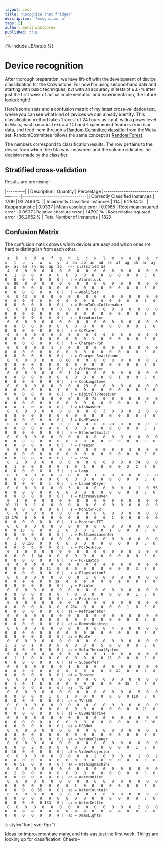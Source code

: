 ```yaml
---
layout: post
title: "Recognize that fridge!"
description: "Recognition of "
tags: []
author: merijnvantooren
published: true
---
```


{% include JB/setup %}

# Device recognition

After thorough preparation, we have lift-off with the development of device classification for the Crownstone! For now I'm using second-hand data and starting with basic techniques, but with an accuracy in tests of 93.7% after just the first week of actual implementation and experimentation, the future looks bright!

Here’s some stats and a confusion matrix of my latest cross-validation test, where you can see what kind of devices we can already identify. This classification method takes ‘traces’ of 24 hours as input, with a power level in Watts, each second. I extract 14 hand-implemented features from that data, and feed them through a [Random Committee classifier](http://weka.sourceforge.net/doc.dev/weka/classifiers/meta/RandomCommittee.html) from the Weka set. RandomCommittee follows the same concept as [Random Forest](https://en.wikipedia.org/wiki/Random_forest).

The numbers correspond to classification results. The row pertains to the device from which the data was measured, and the column indicates the decision made by the classifier.

## Stratified cross-validation

Results are promising!

|----+----|
| Description                        | Quantity          | Percentage
|------------------------------------|-------------------|-------------|
| Correctly Classified Instances     |   1709            |   93.7466 % |
| Incorrectly Classified Instances   |    114            |    6.2534 % |
| Kappa statistic                    |      0.9337
| Mean absolute error                |      0.0065
| Root mean squared error            |      0.0537
| Relative absolute error            |     14.792  %
| Root relative squared error        |     36.2652 %
| Total Number of Instances          |   1823


## Confusion Matrix

The confusion matrix shows which devices are easy and which ones are hard to distinguish from each other.

     a   b   c   d   e   f   g   h   i   j   k   l   m   n   o   p   q   r   s   t   u   v   w   x   y   z  aa  ab  ac  ad  ae  af  ag  ah  ai  aj  ak  al  am  an  ao  ap  aq   <-- classified as
     4   0   0   0   0   0   0   0   0   0   0   0   0   0   0   0   0   0   0   1   0   0   0   0   0   0   0   0   0   0   0   0   0   0   0   0   0   0   0   0   0   0   0 |   a = Alarmclock
     0  89   0   0   0   0   0   0   0   0   0   0   0   0   0   0   0   0   0   0   0   0   0   0   0   0   0   0   0   0   0   0   0   0   0   0   0   0   0   0   0   0   0 |   b = Amplifier
     0   0  43   0   0   0   0   0   0   0   0   0   0   0   0   0   0   0   0   0   0   0   0   0   0   0   0   0   0   0   0   0   0   0   0   0   0   0   0   0   0   0   0 |   c = BeanToCupCoffeemaker
     0   0   0  13   0   0   0   0   0   0   0   0   0   0   0   0   0   0   0   0   0   0   0   0   0   0   0   0   0   0   0   0   0   0   0   0   0   0   0   0   0   0   0 |   d = Breadcutter
     0   0   0   0   0   0   0   0   0   0   0   0   0   0   0   0   0   0   0   0   0   0   0   0   0   0   0   0   0   0   0   0   0   0   2   0   0   0   0   0   0   0   0 |   e = CdPlayer
     0   0   0   0   0   0   0   0   0   0   0   0   0   0   0   0   0   0   0   0   0   0   0   0   0   0   0   0   1   0   0   0   0   0   0   0   0   0   0   0   0   0   0 |   f = Charger-PSP
     0   0   0   0   0   1   3   0   0   0   0   0   0   0   0   0   0   0   0   0   0   0   0   0   0   0   0   0   0   0   0   0   0   0   0   0   0   0   0   0   0   0   0 |   g = Charger-Smartphone
     0   0   0   0   0   0   0  80   0   0   0   0   0   0   0   0   0   2   0   0   0   0   0   0   0   0   0   0   0   0   0   0   0   0   0   0   0   0   0   0   0   0   0 |   h = Coffeemaker
     0   0   0   0   0   0   0   1  14   0   0   0   0   0   0   0   0   0   0   0   0   0   0   0   0   0   0   0   0   0   0   1   0   0   0   0   0   0   0   0   0   0   0 |   i = Cookingstove
     0   0   0   0   0   0   0   0   0  23   0   0   0   0   0   0   0   0   0   0   0   0   0   0   1   0   0   0   0   0   0   0   0   0   0   0   0   0   0   0   0   0   0 |   j = DigitalTvReceiver
     0   0   0   0   0   0   0   0   0   0  73   0   0   0   0   0   0   0   0   0   0   0   0   0   0   0   0   0   0   0   0   0   0   0   0   0   0   0   1   0   0   0   0 |   k = Dishwasher
     0   0   0   0   0   0   0   0   0   0   0   3   0   0   0   2   0   0   0   0   0   0   0   0   0   0   0   0   0   0   0   0   0   0   0   0   0   0   0   0   0   0   0 |   l = DvdPlayer
     0   0   0   0   0   0   0   0   0   0   0   0  28   0   0   0   0   0   0   0   0   0   0   0   0   0   0   0   4   0   0   0   0   0   0   1   0   0   0   0   0   0   0 |   m = EthernetSwitch
     0   0   0   0   0   0   0   0   0   0   0   0   0   9   0   0   0   0   0   0   0   0   0   0   0   0   0   0   0   0   0   0   0   0   0   0   0   0   0   0   0   0   0 |   n = Freezer
     0   0   0   0   0   0   0   0   0   0   0   0   0   0   3   0   0   0   0   0   0   0   0   0   0   0   0   0   0   0   0   0   0   0   0   0   0   0   0   0   0   0   0 |   o = Iron
     0   2   0   0   0   0   0   0   0   0   0   0   0   0   0  74   0   0   0   1   0   0   0   0   0   1   0   1   0   0   0   0   2   2   0   0   0   0   0   0   0   0   3 |   p = Lamp
     0   0   0   0   0   0   0   0   0   0   1   0   0   0   0   0   7   0   0   0   0   0   0   0   0   0   0   0   0   0   0   0   0   0   0   0   0   0   0   0   0   1   0 |   q = LaundryDryer
     0   0   0   0   0   0   0   3   0   0   0   0   0   0   0   1   0  56   0   0   0   0   0   0   0   0   0   0   0   0   0   0   0   0   0   0   0   0   0   0   0   0   0 |   r = MicrowaveOven
     0   1   0   0   0   0   0   0   0   0   0   0   0   0   0   0   0   0  10  11   0   1   0   0   0   0   0   0   0   0   0   0   0   0   0   0   0   0   0   0   0   0   0 |   s = Monitor-CRT
     0   0   0   0   0   0   0   0   0   0   0   0   0   0   0   0   0   0  12 176   0   0   0   0   0   0   0   0   0   0   1   0   0   0   0   0   0   0   0   0   0   0   0 |   t = Monitor-TFT
     0   0   0   0   0   0   0   0   0   0   0   0   0   0   0   0   0   0   0   0  13   0   0   0   2   0   0   0   1   0   1   0   0   0   0   0   0   0   0   0   0   0   0 |   u = Multimediacenter
     0   0   0   0   0   0   0   0   0   0   0   0   0   0   0   0   0   0   0   1   0 150   0   0   0   0   0   0   0   0   0   0   0   0   0   0   0   0   0   0   0   0   0 |   v = PC-Desktop
     0   1   0   0   0   0   0   0   0   0   0   0   0   0   0   1   0   0   0   0   0   1  64   0   0   0   0   0   0   0   0   0   0   0   0   0   0   0   0   0   0   0   0 |   w = PC-Laptop
     0   0   0   0   0   0   0   0   0   0   0   0   0   0   0   0   0   0   0   0   0   0   0  11   0   0   0   0   0   0   0   0   0   3   0   0   0   0   0   0   0   0   0 |   x = Playstation3
     0   0   0   0   0   0   0   0   0   1   0   0   0   0   0   0   0   0   0   0   0   0   0   0  15   0   0   0   0   0   0   0   0   0   0   0   0   0   0   0   0   0   0 |   y = Printer
     0   0   0   0   0   0   0   0   0   0   0   0   0   0   0   0   0   0   0   0   0   0   0   0   0   7   0   0   0   0   0   0   0   1   0   0   0   0   0   0   0   0   0 |   z = Projector
     0   0   0   0   0   0   0   0   0   0   0   0   0   0   0   0   0   0   0   0   0   0   0   0   0   0 204   0   0   0   0   0   1   0   0   0   0   0   0   0   0   0   0 |  aa = Refrigerator
     0   0   0   0   0   0   0   0   0   0   0   0   0   0   0   0   0   0   0   0   0   0   0   0   0   0   0   9   0   0   0   0   0   0   0   0   0   0   0   0   0   0   0 |  ab = RemoteDesktop
     0   0   0   0   0   0   0   0   0   0   0   0   4   0   0   0   0   0   0   0   0   0   0   0   0   0   0   0  36   0   0   0   0   0   0   0   0   0   0   0   0   0   0 |  ac = Router
     0   0   0   0   0   0   0   0   0   0   0   0   0   0   0   0   0   0   1   1   0   1   0   0   0   0   0   0   0   5   0   0   0   0   0   0   0   0   0   0   0   0   0 |  ad = SolarThermalSystem
     0   0   0   0   0   0   0   0   0   0   0   1   0   0   0   0   0   0   0   1   1   0   0   0   0   0   0   0   0   0  25   0   0   0   0   0   0   0   0   0   0   0   0 |  ae = Subwoofer
     0   0   0   0   0   0   0   1   0   0   0   0   0   0   0   0   0   0   0   0   0   0   0   0   0   0   0   0   0   0   0  22   0   0   0   0   0   0   0   0   0   0   0 |  af = Toaster
     0   0   0   0   0   0   0   0   0   0   0   0   0   0   0   0   0   0   0   1   0   1   0   0   0   0   0   0   0   0   0   0  33   1   0   0   0   0   0   0   0   0   0 |  ag = TV-CRT
     0   0   0   0   0   0   0   0   0   0   0   0   0   0   0   5   0   0   0   0   0   0   0   1   0   1   0   0   0   0   0   0   0 110   0   0   0   0   0   0   0   0   0 |  ah = TV-LCD
     0   0   0   0   0   0   0   0   0   0   0   0   0   0   0   0   0   0   0   1   1   0   0   0   0   0   0   0   0   0   0   0   0   0  28   0   0   0   0   0   0   0   0 |  ai = USBHarddrive
     0   0   0   0   0   0   0   0   0   0   0   0   0   0   0   0   0   0   0   0   0   0   0   0   0   0   0   0   0   0   0   0   0   0   0  10   0   0   0   0   0   0   0 |  aj = USBHub
     0   0   0   0   0   0   0   0   0   0   0   0   0   0   0   0   0   1   0   0   0   0   0   0   0   0   0   0   0   0   0   0   0   0   0   0   0   0   0   0   0   0   0 |  ak = VacuumCleaner
     0   0   0   0   0   0   0   0   0   0   0   0   0   0   0   0   0   0   0   0   0   2   0   0   0   0   0   0   0   0   0   0   0   1   0   0   0  16   0   0   0   0   0 |  al = VideoProjector
     0   0   0   0   0   0   0   0   0   0   2   0   0   0   0   1   0   2   0   0   0   0   0   0   0   0   0   0   0   0   0   0   0   0   0   0   0   0  51   0   0   0   0 |  am = Washingmachine
     0   0   0   0   0   0   0   0   0   0   0   0   0   0   0   0   0   0   0   2   0   0   0   0   0   0   0   0   0   0   0   0   0   0   0   0   0   0   0   0   0   0   0 |  an = WaterBoiler
     0   0   0   0   0   0   0   0   0   0   0   0   0   0   0   0   0   0   0   0   0   0   0   0   0   0   1   0   0   0   0   0   0   0   0   0   0   0   0   0  55   0   0 |  ao = WaterFountain
     0   0   0   0   0   0   0   0   0   0   1   0   0   0   0   0   0   0   0   0   0   0   0   0   0   0   0   0   0   0   0   0   0   0   0   0   0   0   0   0   0 133   0 |  ap = WaterKettle
     0   0   0   0   0   0   0   0   0   0   0   0   0   0   0   2   0   0   0   0   0   0   0   0   0   0   0   0   0   0   0   0   0   0   0   0   0   0   0   0   0   0   4 |  aq = XmasLights
{: style="font-size: 9px"}

Ideas for improvement are many, and this was just the first week. Things are looking up for classification! Cheers~
